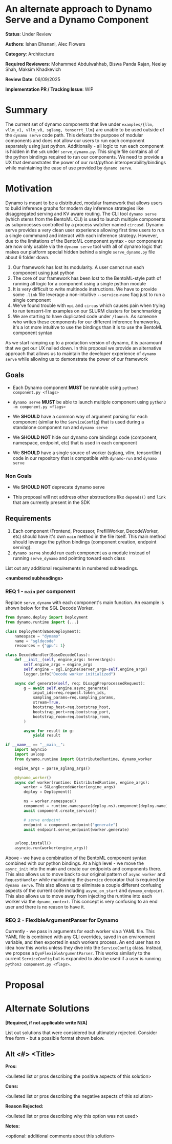 # An alternate approach to Dynamo Serve and a Dynamo Component

**Status**: Under Review

**Authors**: Ishan Dhanani, Alec Flowers

**Category**: Architecture 

**Required Reviewers**: Mohammed Abdulwahhab, Biswa Panda Rajan, Neelay Shah, Maksim Khadkevich

**Review Date**: 06/09/2025

**Implementation PR / Tracking Issue**: WIP

# Summary

The current set of dynamo components that live under `examples/{llm, vllm_v1, vllm_v0, sglang, tensorrt_llm}` are unable to be used outside of the `dynamo serve` code path. This defeats the purpose of modular components and does not allow our users to run each component separately using just python. Additionally - all logic to run each component is hidden in the `sdk` under `serve_dynamo.py`. This single file contains all of the python bindings required to run our components. We need to provide a UX that demonstrates the power of our rust/python interoperability/bindings while maintaining the ease of use provided by `dynamo serve`.

# Motivation

Dynamo is meant to be a distributed, modular framework that allows users to build inference graphs for modern day inference strategies like disaggregated serving and KV aware routing. The CLI tool `dynamo serve` (which stems from the BentoML CLI) is used to launch multiple components as subprocesses controlled by a process watcher named `circusd`. Dynamo serve provides a very clean user experience allowing first time users to run a single commmand and interact with each inference strategy. However, due to the limitations of the BentoML component syntax - our components are now only usable via the `dynamo serve` tool with all of dynamo logic that makes our platform special hidden behind a single `serve_dynamo.py` file about 6 folder down. 

1. Our framework has lost its modularity. A user cannot run each component using just python
2. The core of our framework has been lost to the BentoML-style path of running all logic for a component using a single python module
3. It is very difficult to write multinode instructions. We have to provide some `.link` file leverage a non-intuitive `--service-name` flag just to run a single component
4. We've found trouble with `mpi` and `circus` which causes pain when trying to run tensorrt-llm examples on our SLURM clusters for benchmarking
5. We are starting to have duplicated code under `/launch`. As someone who writes these components for our different inference frameworks, it's a lot more intuitive to use the bindings than it is to use the BentoML component syntax

As we start ramping up to a production version of dynamo, it is paramount that we get our UX nailed down. In this proposal we provide an alternative approach that allows us to maintain the developer experience of `dynamo serve` while allowing us to demonstrate the power of our framework

## Goals


* Each Dynamo component **MUST** be runnable using `python3 component.py <flags>`

* `dynamo serve` **MUST** be able to launch multiple component using `python3 -m component.py <flags>`

* We **SHOULD** have a common way of argument parsing for each component (similar to the `ServiceConfig`) that is used during a standalone component run and `dynamo serve`

* We **SHOULD NOT** hide our dynamo core bindings code (component, namespace, endpoint, etc) that is used in each component

* We **SHOULD** have a single source of worker (sglang, vllm, tensorrtllm) code in our repository that is compatible with `dynamo-run` and `dynamo serve`

### Non Goals

* We **SHOULD NOT** deprecate dynamo serve 

* This proposal will not address other  abstractions like `depends()` and `link` that are currently present in the SDK

## Requirements

1. Each component (Frontend, Processor, PrefillWorker, DecodeWorker, etc) should have it's own `main` method in the file itself. This main method should leverage the python bindings (component creation, endpoint serving).
2. `dynamo serve` should run each component as a module instead of running `serve_dynamo` and pointing toward each class

List out any additional requirements in numbered subheadings.

**\<numbered subheadings\>**

### REQ 1 - `main` per component

Replace `serve_dynamo` with each component's main function. An example is shown below for the SGL Decode Worker. 

```python
from dynamo.deploy import Deployment
from dynamo.runtime import {...}

class Deployment(BaseDeployment):
    namespace = "dynamo"
    name = "sgldecode"
    resources = {"gpu": 1}

class DecodeHandler(BaseDecodeClass):
    def __init__(self, engine_args: ServerArgs):
        self.engine_args = engine_args
        self.engine = sgl.Engine(server_args=self.engine_args)
        logger.info("Decode worker initialized")

    async def generate(self, req: DisaggPreprocessedRequest):
        g = await self.engine.async_generate(
            input_ids=req.request.token_ids,
            sampling_params=req.sampling_params,
            stream=True,
            bootstrap_host=req.bootstrap_host,
            bootstrap_port=req.bootstrap_port,
            bootstrap_room=req.bootstrap_room,
        )

        async for result in g:
            yield result

if __name__ == "__main__":
    import asyncio
    import uvloop
    from dynamo.runtime import DistributedRuntime, dynamo_worker

    engine_args = parse_sglang_args()

    @dynamo_worker()
    async def worker(runtime: DistributedRuntime, engine_args):
        worker = SGLangDecodeWorker(engine_args)
        deploy = Deployment()

        ns = worker.namespace()
        component = runtime.namespace(deploy.ns).component(deploy.name)
        await component.create_service()

        # serve endpoint
        endpoint = component.endpoint("generate")
        await endpoint.serve_endpoint(worker.generate)


    uvloop.install()
    asyncio.run(worker(engine_args))
```

Above - we have a combination of the BentoML component syntax combined with our python bindings. At a high level - we move the `async_init` into the main and create our endpoints and components there. This also allows us to move back to our original pattern of `async worker` and `RequestHandler` while maintaining the `@service` decorator that is required by `dynamo serve`. This also allows us to eliminate a couple different confusing aspects of the current code including `async_on_start` and `dynamo_endpoint`. This also allows us to move away from injecting the runtime into each worker via the `dynamo_context`. This concept is very confusing to an end user and there is no reason to have it.

### REQ 2 - FlexibleArgumentParser for Dynamo

Currently - we pass in arguments for each worker via a YAML file. This YAML file is combined with any CLI overrides, saved in an environment variable, and then exported in each workers process. An end user has no idea how this works unless they dive into the `ServiceConfig` class. Instead, we propose a `DynFlexibleArgumentParser`. This works similarly to the current `ServiceConfig` but is expanded to also be used if a user is running `python3 component.py <flags>`. 

# Proposal

<TODO>

# Alternate Solutions

**\[Required, if not applicable write N/A\]**

List out solutions that were considered but ultimately rejected. Consider free form \- but a possible format shown below.

## Alt \<\#\> \<Title\>

**Pros:**

\<bulleted list or pros describing the positive aspects of this solution\>

**Cons:**

\<bulleted list or pros describing the negative aspects of this solution\>

**Reason Rejected:**

\<bulleted list or pros describing why this option was not used\>

**Notes:**

\<optional: additional comments about this solution\>

